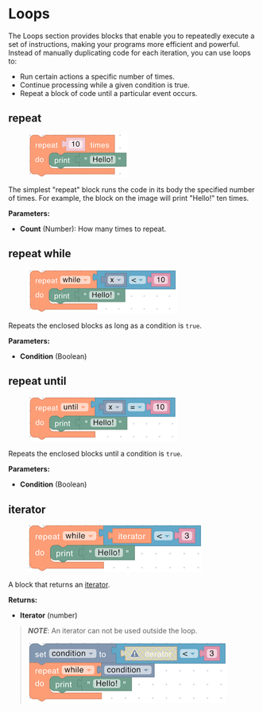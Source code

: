 # Loops

The Loops section provides blocks that enable you to repeatedly execute a set of instructions, making your programs more efficient and powerful. Instead of manually duplicating code for each iteration, you can use loops to:

* Run certain actions a specific number of times.
* Continue processing while a given condition is true.
* Repeat a block of code until a particular event occurs.

## repeat

<div align="left"><figure><img src="../../../.gitbook/assets/loops_repeat.png" alt=""><figcaption></figcaption></figure></div>

The simplest "repeat" block runs the code in its body the specified number of times. For example, the block on the image will print "Hello!" ten times.

**Parameters:**

* **Count** (Number): How many times to repeat.

## repeat while

<div align="left"><figure><img src="../../../.gitbook/assets/loops_repeat_while.png" alt=""><figcaption></figcaption></figure></div>

Repeats the enclosed blocks as long as a condition is `true`.

**Parameters:**

* **Condition** (Boolean)

## repeat until

<div align="left"><figure><img src="../../../.gitbook/assets/loops_repeat_until.png" alt=""><figcaption></figcaption></figure></div>

Repeats the enclosed blocks until a condition is `true`.

**Parameters:**

* **Condition** (Boolean)

## iterator

<div align="left"><figure><img src="../../../.gitbook/assets/loops_iterator.png" alt=""><figcaption></figcaption></figure></div>

A block that returns an [iterator](https://en.wikipedia.org/wiki/For_loop#Loop_counters).

**Returns:**

* **Iterator** (number)

> _**NOTE**_: An iterator can not be used outside the loop.
>
> <img src="../../../.gitbook/assets/loops_iterator_outside.png" alt="" data-size="original">
